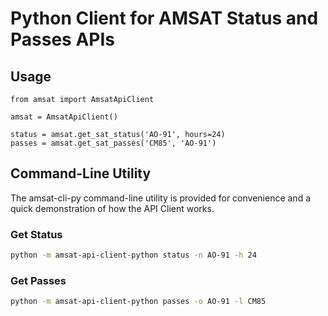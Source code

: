 # Python Client for AMSAT Status and Passes APIs

## Usage

```
from amsat import AmsatApiClient

amsat = AmsatApiClient()

status = amsat.get_sat_status('AO-91', hours=24)
passes = amsat.get_sat_passes('CM85', 'AO-91')
```

## Command-Line Utility
The amsat-cli-py command-line utility is provided for convenience and a quick demonstration of how the API Client works.

### Get Status
```bash
python -m amsat-api-client-python status -n AO-91 -h 24
```

### Get Passes
```bash
python -m amsat-api-client-python passes -o AO-91 -l CM85
```
